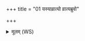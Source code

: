 +++
title = "01 यस्याव्रात्यो व्रात्यब्रुवो"

+++
<details><summary>मूलम् (WS)</summary>

यस्याव्रात्यो व्रात्यब्रुवो नाम बिभ्रती गृहानतिथिरागच्छेत् ।  
कर्षेदेनं न चैनं कर्षेत्॥ १ ॥  
एतस्यै देवताया उदकं याचामीत्यस्मा उदकं याचेत् ।  
एतां देवतां परिवेवेष्मीत्येनं परि वेविष्यात् ॥ २ ॥
</details>